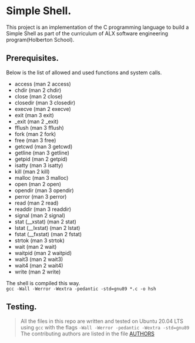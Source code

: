 # Simple Shell.

This project is an implementation of the C programming language to build a Simple Shell as part of the curriculum of ALX software engineering program(Holberton School).

## Prerequisites.

Below is the list of allowed and used functions and system calls.

* access (man 2 access)
* chdir (man 2 chdir)
* close (man 2 close)
* closedir (man 3 closedir)
* execve (man 2 execve)
* exit (man 3 exit)
* _exit (man 2 _exit)
* fflush (man 3 fflush)
* fork (man 2 fork)
* free (man 3 free)
* getcwd (man 3 getcwd)
* getline (man 3 getline)
* getpid (man 2 getpid)
* isatty (man 3 isatty)
* kill (man 2 kill)
* malloc (man 3 malloc)
* open (man 2 open)
* opendir (man 3 opendir)
* perror (man 3 perror)
* read (man 2 read)
* readdir (man 3 readdir)
* signal (man 2 signal)
* stat (__xstat) (man 2 stat)
* lstat (__lxstat) (man 2 lstat)
* fstat (__fxstat) (man 2 fstat)
* strtok (man 3 strtok)
* wait (man 2 wait)
* waitpid (man 2 waitpid)
* wait3 (man 2 wait3)
* wait4 (man 2 wait4)
* write (man 2 write)

The shell is compiled this way.  
`gcc -Wall -Werror -Wextra -pedantic -std=gnu89 *.c -o hsh`

## Testing.

> All the files in this repo are written and tested on Ubuntu 20.04 LTS using `gcc` with the flags `-Wall -Werror -pedantic -Wextra -std=gnu89`
> The contributing authors are listed in the file [AUTHORS](/AUTHORS)
